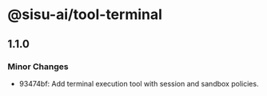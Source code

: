 # @sisu-ai/tool-terminal

## 1.1.0

### Minor Changes

- 93474bf: Add terminal execution tool with session and sandbox policies.
